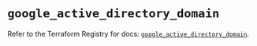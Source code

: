 # `google_active_directory_domain`

Refer to the Terraform Registry for docs: [`google_active_directory_domain`](https://registry.terraform.io/providers/hashicorp/google/5.38.0/docs/resources/active_directory_domain).
